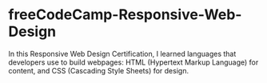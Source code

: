 # freeCodeCamp-Responsive-Web-Design
 In this Responsive Web Design Certification, I learned languages that developers use to build webpages: HTML (Hypertext Markup Language) for content, and CSS (Cascading Style Sheets) for design.
